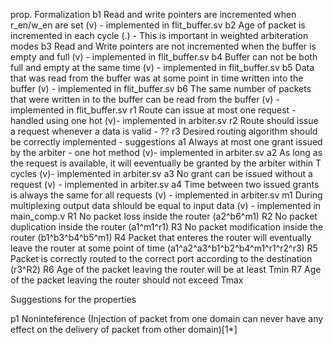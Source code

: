 prop.  Formalization
b1      Read and write pointers are incremented when r_en/w_en are set (v) - implemented in flit_buffer.sv
b2      Age of packet is incremented in each cycle (.) - This is important in weighted arbiteration modes
b3      Read and Write pointers are not incremented when the buffer is empty and full (v) - implemented in flit_buffer.sv
b4      Buffer can not be both full and empty at the same time (v) - implemented in flit_buffer.sv
b5      Data that was read from the buffer was at some point in time written into the buffer (v) - implemented in flit_buffer.sv
b6      The same number of packets that were written in to the buffer can be read from the buffer (v) - implemented in flit_buffer.sv
r1      Route can issue at most one request - handled using one hot (v)- implemented in arbiter.sv
r2      Route should issue a request whenever a data is valid - ??
r3      Desired routing algorithm should be correctly implemented - suggestions
a1      Always at most one grant issued by the arbiter - one hot method (v)- implemented in arbiter.sv
a2      As long as the request is available, it will eeventually be granted by the arbiter within T cycles (v)- implemented in arbiter.sv
a3      No grant can be issued without a request (v) - implemented in arbiter.sv
a4      Time between two issued grants is always the same for all requests (v) - implemented in arbiter.sv
m1      During multiplexing output data shlould be equal to input data (v) - implemented in main_comp.v
R1      No packet loss inside the router (a2^b6^m1)
R2      No packet duplication inside the router (a1^m1^r1)
R3      No packet modification inside the router (b1^b3^b4^b5^m1)
R4      Packet that enteres the router will eventually leave the router at some point of time (a1^a2^a3^b1^b2^b4^m1^r1^r2^r3)
R5      Packet is correctly routed to the correct port according to the destination (r3^R2)
R6      Age of the packet leaving the router will be at least Tmin
R7      Age of the packet leaving the router should not exceed Tmax
 
 
 
Suggestions for the properties

p1      Noninteference (Injection of packet from one domain can never have any effect on the delivery of packet from other domain)[1*]
